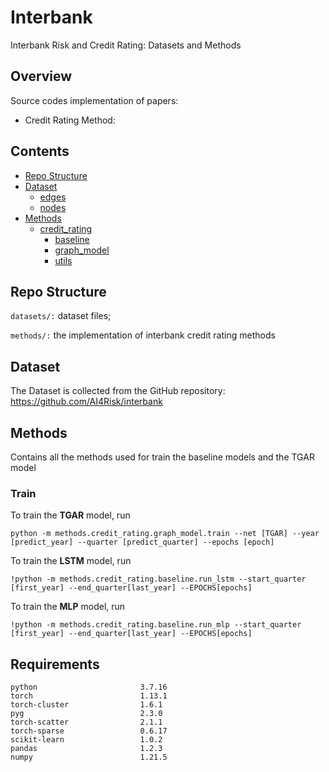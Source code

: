 # Interbank

Interbank Risk and Credit Rating: Datasets and Methods

## Overview

Source codes implementation of papers:

- Credit Rating Method:
  
## Contents

- [Repo Structure](#repo-structure)
- [Dataset](#dataset)
    - [edges](#edges)
    - [nodes](#nodes)
- [Methods](#methods)
  - [credit_rating](#credit_rating)
    - [baseline](#baseline)
    - [graph_model](#graph_model)
    - [utils](#utils)

## Repo Structure

`datasets/:` dataset files;

`methods/:` the implementation of interbank credit rating methods

## Dataset

The Dataset is collected from the GitHub repository: https://github.com/AI4Risk/interbank
## Methods

Contains all the methods used for train the baseline models and the TGAR model

### Train

To train the **TGAR** model, run

```
python -m methods.credit_rating.graph_model.train --net [TGAR] --year [predict_year] --quarter [predict_quarter] --epochs [epoch] 
```

To train the **LSTM** model, run
```
!python -m methods.credit_rating.baseline.run_lstm --start_quarter [first_year] --end_quarter[last_year] --EPOCHS[epochs] 
```

To train the **MLP** model, run
```
!python -m methods.credit_rating.baseline.run_mlp --start_quarter [first_year] --end_quarter[last_year] --EPOCHS[epochs]
```


## Requirements

```
python                       3.7.16
torch                        1.13.1
torch-cluster                1.6.1
pyg                          2.3.0
torch-scatter                2.1.1
torch-sparse                 0.6.17
scikit-learn                 1.0.2
pandas                       1.2.3
numpy                        1.21.5
```


## 
